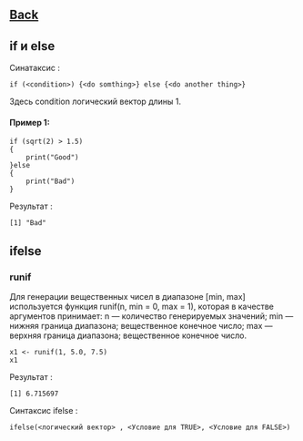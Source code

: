 ## [Back](https://github.com/ifanzilka/Statistic_for_R/blob/main/Module%201:%20basic%20structures%20and%20concepts/readme.md)

## if и  else
Синатаксис :

    if (<condition>) {<do somthing>} else {<do another thing>}

Здесь condition  логический вектор длины 1.
#### Пример 1:
    if (sqrt(2) > 1.5)
    {
        print("Good")
    }else
    {
        print("Bad")
    }
Результат :
    
    [1] "Bad"
## ifelse
### runif
Для генерации вещественных чисел в диапазоне [min, max] используется функция runif(n, min = 0, max = 1), которая в качестве аргументов принимает:
n — количество генерируемых значений;
min — нижняя граница диапазона; вещественное конечное число;
max — верхняя граница диапазона; вещественное конечное число.
    
    x1 <- runif(1, 5.0, 7.5)
    x1
Результат :    
    
    [1] 6.715697

Cинтаксис ifelse :
    
    ifelse(<логический вектор> , <Условие для TRUE>, <Условие для FALSE>)
